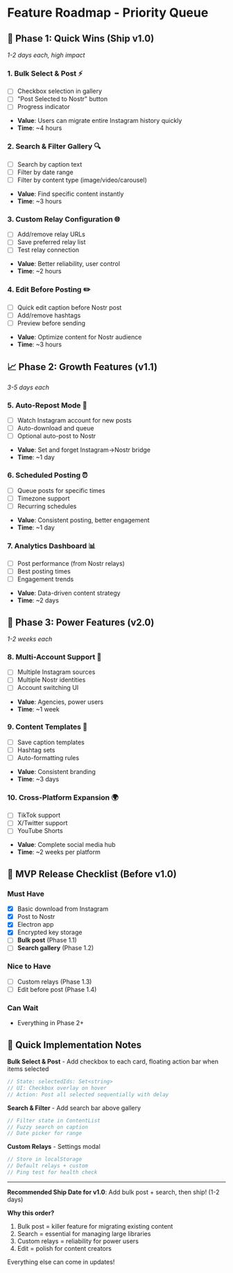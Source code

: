 # Feature Roadmap - Priority Queue

## 🚀 Phase 1: Quick Wins (Ship v1.0)
*1-2 days each, high impact*

### 1. **Bulk Select & Post** ⚡
- [ ] Checkbox selection in gallery
- [ ] "Post Selected to Nostr" button
- [ ] Progress indicator
- **Value**: Users can migrate entire Instagram history quickly
- **Time**: ~4 hours

### 2. **Search & Filter Gallery** 🔍
- [ ] Search by caption text
- [ ] Filter by date range
- [ ] Filter by content type (image/video/carousel)
- **Value**: Find specific content instantly
- **Time**: ~3 hours

### 3. **Custom Relay Configuration** 🌐
- [ ] Add/remove relay URLs
- [ ] Save preferred relay list
- [ ] Test relay connection
- **Value**: Better reliability, user control
- **Time**: ~2 hours

### 4. **Edit Before Posting** ✏️
- [ ] Quick edit caption before Nostr post
- [ ] Add/remove hashtags
- [ ] Preview before sending
- **Value**: Optimize content for Nostr audience
- **Time**: ~3 hours

## 📈 Phase 2: Growth Features (v1.1)
*3-5 days each*

### 5. **Auto-Repost Mode** 🔄
- [ ] Watch Instagram account for new posts
- [ ] Auto-download and queue
- [ ] Optional auto-post to Nostr
- **Value**: Set and forget Instagram→Nostr bridge
- **Time**: ~1 day

### 6. **Scheduled Posting** ⏰
- [ ] Queue posts for specific times
- [ ] Timezone support
- [ ] Recurring schedules
- **Value**: Consistent posting, better engagement
- **Time**: ~1 day

### 7. **Analytics Dashboard** 📊
- [ ] Post performance (from Nostr relays)
- [ ] Best posting times
- [ ] Engagement trends
- **Value**: Data-driven content strategy
- **Time**: ~2 days

## 🎯 Phase 3: Power Features (v2.0)
*1-2 weeks each*

### 8. **Multi-Account Support** 👥
- [ ] Multiple Instagram sources
- [ ] Multiple Nostr identities
- [ ] Account switching UI
- **Value**: Agencies, power users
- **Time**: ~1 week

### 9. **Content Templates** 🎨
- [ ] Save caption templates
- [ ] Hashtag sets
- [ ] Auto-formatting rules
- **Value**: Consistent branding
- **Time**: ~3 days

### 10. **Cross-Platform Expansion** 🌍
- [ ] TikTok support
- [ ] X/Twitter support
- [ ] YouTube Shorts
- **Value**: Complete social media hub
- **Time**: ~2 weeks per platform

## 🏁 MVP Release Checklist (Before v1.0)

### Must Have
- [x] Basic download from Instagram
- [x] Post to Nostr
- [x] Electron app
- [x] Encrypted key storage
- [ ] **Bulk post** (Phase 1.1)
- [ ] **Search gallery** (Phase 1.2)

### Nice to Have
- [ ] Custom relays (Phase 1.3)
- [ ] Edit before post (Phase 1.4)

### Can Wait
- Everything in Phase 2+

## 💭 Quick Implementation Notes

**Bulk Select & Post** - Add checkbox to each card, floating action bar when items selected
```typescript
// State: selectedIds: Set<string>
// UI: Checkbox overlay on hover
// Action: Post all selected sequentially with delay
```

**Search & Filter** - Add search bar above gallery
```typescript
// Filter state in ContentList
// Fuzzy search on caption
// Date picker for range
```

**Custom Relays** - Settings modal
```typescript
// Store in localStorage
// Default relays + custom
// Ping test for health check
```

---

**Recommended Ship Date for v1.0**: Add bulk post + search, then ship! (1-2 days)

**Why this order?**
1. Bulk post = killer feature for migrating existing content
2. Search = essential for managing large libraries  
3. Custom relays = reliability for power users
4. Edit = polish for content creators

Everything else can come in updates!